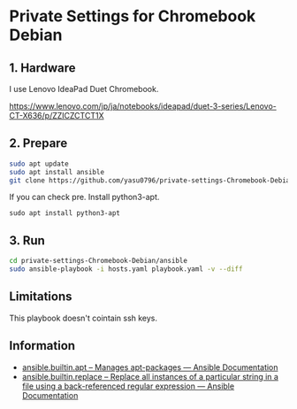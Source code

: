 # Private Settings for Chromebook Debian

## 1. Hardware

I use Lenovo IdeaPad Duet Chromebook.

https://www.lenovo.com/jp/ja/notebooks/ideapad/duet-3-series/Lenovo-CT-X636/p/ZZICZCTCT1X

## 2. Prepare

```bash
sudo apt update
sudo apt install ansible
git clone https://github.com/yasu0796/private-settings-Chromebook-Debian.git
```

If you can check pre. Install python3-apt.

```
sudo apt install python3-apt
```

## 3. Run

```bash
cd private-settings-Chromebook-Debian/ansible
sudo ansible-playbook -i hosts.yaml playbook.yaml -v --diff
```

## Limitations

This playbook doesn't cointain ssh keys.


## Information

- [ansible.builtin.apt – Manages apt-packages — Ansible Documentation](https://docs.ansible.com/ansible/latest/collections/ansible/builtin/apt_module.html)
- [ansible.builtin.replace – Replace all instances of a particular string in a file using a back-referenced regular expression — Ansible Documentation](https://docs.ansible.com/ansible/latest/collections/ansible/builtin/replace_module.html)
